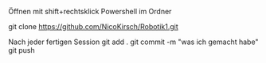 
Öffnen mit shift+rechtsklick Powershell im Ordner

git clone https://github.com/NicoKirsch/Robotik1.git



Nach jeder fertigen Session
git add .
git commit -m "was ich gemacht habe"
git push
